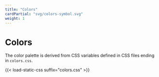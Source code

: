 ```yaml
---
title: "Colors"
cardPartial: "svg/colors-symbol.svg"
weight: 1
---
```


# Colors

The color palette is derived from CSS variables defined in CSS files ending in `colors.css`.

{{< load-static-css suffix="colors.css" >}}

<div class="n-hopin c-color-grid js-color-grid"></div>